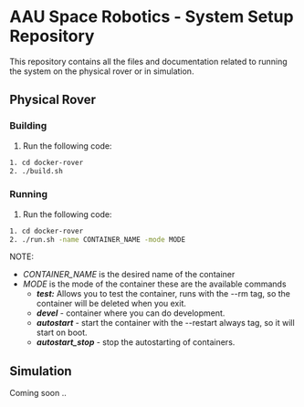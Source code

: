 # AAU Space Robotics - System Setup Repository
This repository contains all the files and documentation related to running the system on the physical rover or in simulation.

## Physical Rover

### Building
1. Run the following code:

```bash
1. cd docker-rover
2. ./build.sh
```

### Running

1. Run the following code:

```bash
1. cd docker-rover
2. ./run.sh -name CONTAINER_NAME -mode MODE
```
NOTE: 
* *CONTAINER_NAME* is the desired name of the container
* *MODE* is the mode of the container these are the available commands
    * ***test:*** Allows you to test the container, runs with the --rm tag, so the container will be deleted when you exit.
    * ***devel*** - container where you can do development.
    * ***autostart*** - start the container with the --restart always tag, so it will start on boot.
    * ***autostart_stop*** - stop the autostarting of containers.
## Simulation 

Coming soon ..